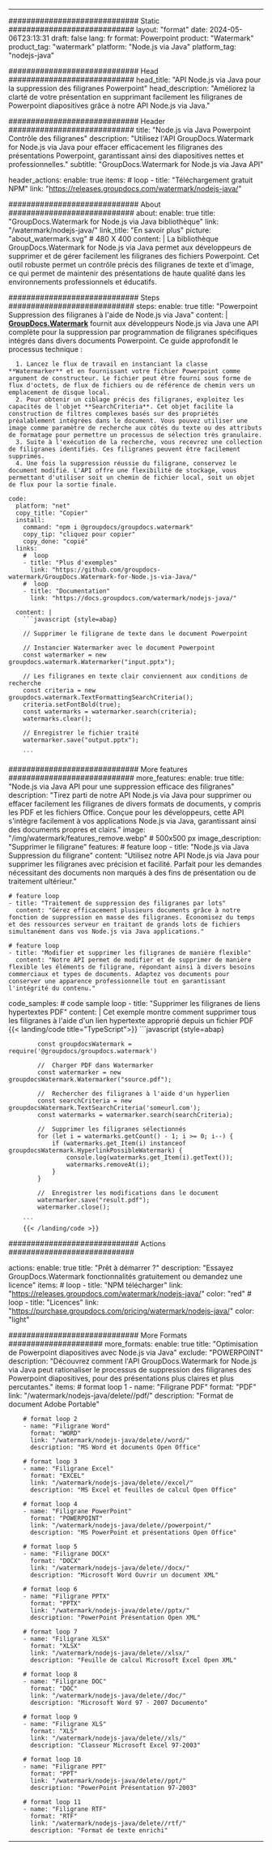 
---
############################# Static ############################
layout: "format"
date:  2024-05-06T23:13:31
draft: false
lang: fr
format: Powerpoint
product: "Watermark"
product_tag: "watermark"
platform: "Node.js via Java"
platform_tag: "nodejs-java"

############################# Head ############################
head_title: "API Node.js via Java pour la suppression des filigranes Powerpoint"
head_description: "Améliorez la clarté de votre présentation en supprimant facilement les filigranes de Powerpoint diapositives grâce à notre API Node.js via Java."

############################# Header ############################
title: "Node.js via Java Powerpoint Contrôle des filigranes" 
description: "Utilisez l'API GroupDocs.Watermark for Node.js via Java pour effacer efficacement les filigranes des présentations Powerpoint, garantissant ainsi des diapositives nettes et professionnelles."
subtitle: "GroupDocs.Watermark for Node.js via Java API" 

header_actions:
  enable: true
  items:
    #  loop
    - title: "Téléchargement gratuit NPM"
      link: "https://releases.groupdocs.com/watermark/nodejs-java/"
      
############################# About ############################
about:
    enable: true
    title: "GroupDocs.Watermark for Node.js via Java bibliothèque"
    link: "/watermark/nodejs-java/"
    link_title: "En savoir plus"
    picture: "about_watermark.svg" # 480 X 400
    content: |
       La bibliothèque GroupDocs.Watermark for Node.js via Java permet aux développeurs de supprimer et de gérer facilement les filigranes des fichiers Powerpoint. Cet outil robuste permet un contrôle précis des filigranes de texte et d'image, ce qui permet de maintenir des présentations de haute qualité dans les environnements professionnels et éducatifs.

############################# Steps ############################
steps:
    enable: true
    title: "Powerpoint Suppression des filigranes à l'aide de Node.js via Java"
    content: |
      **[GroupDocs.Watermark](https://products.groupdocs.com/watermark/nodejs-java/)** fournit aux développeurs Node.js via Java une API complète pour la suppression par programmation de filigranes spécifiques intégrés dans divers documents Powerpoint. Ce guide approfondit le processus technique :
      
      1. Lancez le flux de travail en instanciant la classe **Watermarker** et en fournissant votre fichier Powerpoint comme argument de constructeur. Le fichier peut être fourni sous forme de flux d'octets, de flux de fichiers ou de référence de chemin vers un emplacement de disque local.
      2. Pour obtenir un ciblage précis des filigranes, exploitez les capacités de l'objet **SearchCriteria**. Cet objet facilite la construction de filtres complexes basés sur des propriétés préalablement intégrées dans le document. Vous pouvez utiliser une image comme paramètre de recherche aux côtés du texte ou des attributs de formatage pour permettre un processus de sélection très granulaire.
      3. Suite à l'exécution de la recherche, vous recevrez une collection de filigranes identifiés. Ces filigranes peuvent être facilement supprimés.
      4. Une fois la suppression réussie du filigrane, conservez le document modifié. L'API offre une flexibilité de stockage, vous permettant d'utiliser soit un chemin de fichier local, soit un objet de flux pour la sortie finale.
   
    code:
      platform: "net"
      copy_title: "Copier"
      install:
        command: "npm i @groupdocs/groupdocs.watermark"
        copy_tip: "cliquez pour copier"
        copy_done: "copié"
      links:
        #  loop
        - title: "Plus d'exemples"
          link: "https://github.com/groupdocs-watermark/GroupDocs.Watermark-for-Node.js-via-Java/"
        #  loop
        - title: "Documentation"
          link: "https://docs.groupdocs.com/watermark/nodejs-java/"
          
      content: |
        ```javascript {style=abap}

        // Supprimer le filigrane de texte dans le document Powerpoint

        // Instancier Watermarker avec le document Powerpoint
        const watermarker = new groupdocs.watermark.Watermarker("input.pptx");
        
        // Les filigranes en texte clair conviennent aux conditions de recherche
        const criteria = new groupdocs.watermark.TextFormattingSearchCriteria();
        criteria.setFontBold(true);
        const watermarks = watermarker.search(criteria);
        watermarks.clear();

        // Enregistrer le fichier traité
        watermarker.save("output.pptx");
        
        ```            

############################# More features ############################
more_features:
  enable: true
  title: "Node.js via Java API pour une suppression efficace des filigranes"
  description: "Tirez parti de notre API Node.js via Java pour supprimer ou effacer facilement les filigranes de divers formats de documents, y compris les PDF et les fichiers Office. Conçue pour les développeurs, cette API s'intègre facilement à vos applications Node.js via Java, garantissant ainsi des documents propres et clairs."
  image: "/img/watermark/features_remove.webp" # 500x500 px
  image_description: "Supprimer le filigrane"
  features:
    # feature loop
    - title: "Node.js via Java Suppression du filigrane"
      content: "Utilisez notre API Node.js via Java pour supprimer les filigranes avec précision et facilité. Parfait pour les demandes nécessitant des documents non marqués à des fins de présentation ou de traitement ultérieur."

    # feature loop
    - title: "Traitement de suppression des filigranes par lots"
      content: "Gérez efficacement plusieurs documents grâce à notre fonction de suppression en masse des filigranes. Économisez du temps et des ressources serveur en traitant de grands lots de fichiers simultanément dans vos Node.js via Java applications."

    # feature loop
    - title: "Modifier et supprimer les filigranes de manière flexible"
      content: "Notre API permet de modifier et de supprimer de manière flexible les éléments de filigrane, répondant ainsi à divers besoins commerciaux et types de documents. Adaptez vos documents pour conserver une apparence professionnelle tout en garantissant l'intégrité du contenu."
      
  code_samples:
    # code sample loop
    - title: "Supprimer les filigranes de liens hypertextes PDF"
      content: |
        Cet exemple montre comment supprimer tous les filigranes à l'aide d'un lien hypertexte approprié depuis un fichier PDF
        {{< landing/code title="TypeScript">}}
        ```javascript {style=abap}
        
            const groupdocsWatermark = require('@groupdocs/groupdocs.watermark')

            //  Charger PDF dans Watermarker
            const watermarker = new groupdocsWatermark.Watermarker("source.pdf");

            //  Rechercher des filigranes à l'aide d'un hyperlien
            const searchCriteria = new groupdocsWatermark.TextSearchCriteria('someurl.com');
            const watermarks = watermarker.search(searchCriteria);
  
            //  Supprimer les filigranes sélectionnés
            for (let i = watermarks.getCount() - 1; i >= 0; i--) {
                if (watermarks.get_Item(i) instanceof groupdocsWatermark.HyperlinkPossibleWatermark) {
                    console.log(watermarks.get_Item(i).getText());
                    watermarks.removeAt(i);
                }
            }

            //  Enregistrer les modifications dans le document
            watermarker.save("result.pdf");
            watermarker.close();

        ```
        {{< /landing/code >}}


############################# Actions ############################

actions:
  enable: true
  title: "Prêt à démarrer ?"
  description: "Essayez GroupDocs.Watermark fonctionnalités gratuitement ou demandez une licence"
  items:
    #  loop
    - title: "NPM télécharger"
      link: "https://releases.groupdocs.com/watermark/nodejs-java/"
      color: "red"
        #  loop
    - title: "Licences"
      link: "https://purchase.groupdocs.com/pricing/watermark/nodejs-java/"
      color: "light"


############################# More Formats #####################
more_formats:
    enable: true
    title: "Optimisation de Powerpoint diapositives avec Node.js via Java"
    exclude: "POWERPOINT"
    description: "Découvrez comment l'API GroupDocs.Watermark for Node.js via Java peut rationaliser le processus de suppression des filigranes des Powerpoint diapositives, pour des présentations plus claires et plus percutantes."
    items: 
        # format loop 1
        - name: "Filigrane PDF"
          format: "PDF"
          link: "/watermark/nodejs-java/delete//pdf/"
          description: "Format de document Adobe Portable"

        # format loop 2
        - name: "Filigrane Word"
          format: "WORD"
          link: "/watermark/nodejs-java/delete//word/"
          description: "MS Word et documents Open Office"
          
        # format loop 3
        - name: "Filigrane Excel"
          format: "EXCEL"
          link: "/watermark/nodejs-java/delete//excel/"
          description: "MS Excel et feuilles de calcul Open Office"

        # format loop 4
        - name: "Filigrane PowerPoint"
          format: "POWERPOINT"
          link: "/watermark/nodejs-java/delete//powerpoint/"
          description: "MS PowerPoint et présentations Open Office"

        # format loop 5
        - name: "Filigrane DOCX"
          format: "DOCX"
          link: "/watermark/nodejs-java/delete//docx/"
          description: "Microsoft Word Ouvrir un document XML"
          
        # format loop 6
        - name: "Filigrane PPTX"
          format: "PPTX"
          link: "/watermark/nodejs-java/delete//pptx/"
          description: "PowerPoint Présentation Open XML"
          
        # format loop 7
        - name: "Filigrane XLSX"
          format: "XLSX"
          link: "/watermark/nodejs-java/delete//xlsx/"
          description: "Feuille de calcul Microsoft Excel Open XML"

        # format loop 8
        - name: "Filigrane DOC"
          format: "DOC"
          link: "/watermark/nodejs-java/delete//doc/"
          description: "Microsoft Word 97 - 2007 Documento"

        # format loop 9
        - name: "Filigrane XLS"
          format: "XLS"
          link: "/watermark/nodejs-java/delete//xls/"
          description: "Classeur Microsoft Excel 97-2003"

        # format loop 10
        - name: "Filigrane PPT"
          format: "PPT"
          link: "/watermark/nodejs-java/delete//ppt/"
          description: "PowerPoint Présentation 97-2003"

        # format loop 11
        - name: "Filigrane RTF"
          format: "RTF"
          link: "/watermark/nodejs-java/delete//rtf/"
          description: "Format de texte enrichi"

---